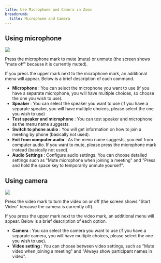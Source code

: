 ```yaml
---
title: Use Microphone and Camera in Zoom
breadcrumb:
  title: Microphone and Camera
---
```


## Using microphone

![](/en/zoom/usage/main_mic_speaker.png)

Press the microphone mark to mute (mute) or unmute (the screen shows "mute off" because it is currently muted). 

If you press the upper mark next to the microphone mark, an additional menu will appear. Below is a brief description of each command.
  * **Microphone** : You can select the microphone you want to use (if you have a separate microphone, you will have multiple choices, so choose the one you wish to use).
  * **Speaker** : You can select the speaker you want to use (if you have a separate speaker, you will have multiple choices, please select the one you wish to use)
  * **Test speaker and microphone** : You can test speaker and microphone as the menu name suggests.
  * **Switch to phone audio** : You will get information on how to join a meeting by phone (basically not used).
  * **Exit from computer audio** : As the menu name suggests, you exit from computer audio. If you want to mute, please press the microphone mark instead (basically not used).
  * **Audio Settings** : Configure audio settings. You can choose detailed settings such as "Mute microphone when joining a meeting" and "Press and hold the space key to temporarily unmute yourself".


## Using camera

![](/en/zoom/usage/main_camera.png)

Press the video mark to turn the video on or off (the screen shows "Start Video" because the camera is currently off).

If you press the upper mark next to the video mark, an additional menu will appear. Below is a brief description of each option. 
  * **Camera** : You can select the camera you want to use (if you have a separate camera, you will have multiple choices, please select the one you wish to use).
  * **Video setting** : You can choose between video settings, such as "Mute video when joining a meeting" and "Always show participant names in video".
